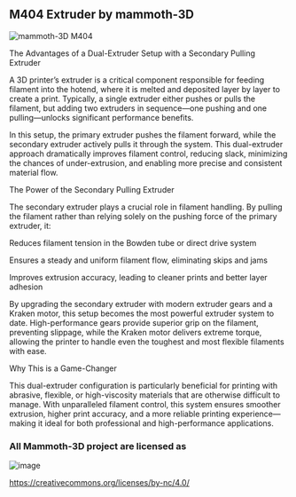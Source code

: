 ## M404 Extruder by mammoth-3D

![mammoth-3D M404](https://github.com/mammoth-3D/Mammoth-FDM-MODs/blob/main/Voron%203D%20Printers/mammoth-3D%20M404/images/M404_1.png)

The Advantages of a Dual-Extruder Setup with a Secondary Pulling Extruder

A 3D printer’s extruder is a critical component responsible for feeding filament into the hotend, where it is melted and deposited layer by layer to create a print. Typically, a single extruder either pushes or pulls the filament, but adding two extruders in sequence—one pushing and one pulling—unlocks significant performance benefits.

In this setup, the primary extruder pushes the filament forward, while the secondary extruder actively pulls it through the system. This dual-extruder approach dramatically improves filament control, reducing slack, minimizing the chances of under-extrusion, and enabling more precise and consistent material flow.

The Power of the Secondary Pulling Extruder

The secondary extruder plays a crucial role in filament handling. By pulling the filament rather than relying solely on the pushing force of the primary extruder, it:

Reduces filament tension in the Bowden tube or direct drive system

Ensures a steady and uniform filament flow, eliminating skips and jams

Improves extrusion accuracy, leading to cleaner prints and better layer adhesion

By upgrading the secondary extruder with modern extruder gears and a Kraken motor, this setup becomes the most powerful extruder system to date. High-performance gears provide superior grip on the filament, preventing slippage, while the Kraken motor delivers extreme torque, allowing the printer to handle even the toughest and most flexible filaments with ease.

Why This is a Game-Changer

This dual-extruder configuration is particularly beneficial for printing with abrasive, flexible, or high-viscosity materials that are otherwise difficult to manage. With unparalleled filament control, this system ensures smoother extrusion, higher print accuracy, and a more reliable printing experience—making it ideal for both professional and high-performance applications.
 

### All Mammoth-3D project are licensed as
![image](https://user-images.githubusercontent.com/37383368/139769027-7267da5b-7f58-499d-96bc-e41d164a3aac.png)


https://creativecommons.org/licenses/by-nc/4.0/